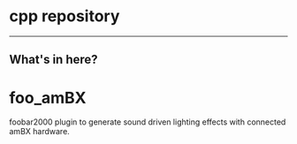 # cpp repository

----
## What's in here?

# foo_amBX
foobar2000 plugin to generate sound driven lighting effects with connected amBX hardware.
